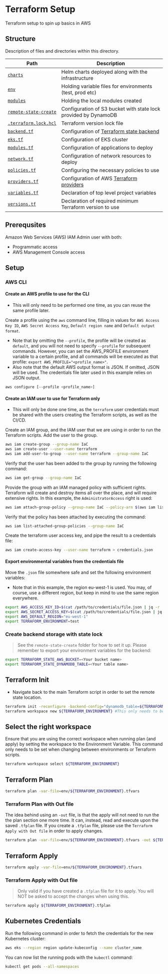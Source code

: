 # Terraform Setup

Terraform setup to spin up basics in AWS

## Structure

Description of files and directories within this directory.

| Path                             | Description |
|----------------------------------|-------------------------------------------|
| [`charts`](./charts/) | Helm charts deployed along with the infrastructure |
| [`env`](./env/) | Holding variable files for environments (test, prod etc) |
| [`modules`](./modules/) | Holding the local modules created |
| [`remote-state-create`](./remote-state-create/) | Configuration of S3 bucket with state lock provided by DynamoDB |
| [`.terraform.lock.hcl`](./.terraform.lock.hcl)     | Terraform version lock file |
| [`backend.tf`](./backend.tf)     | Configuration of [Terraform state backend][terraform_backend] |
| [`eks.tf`](./eks.tf)             | Configuration of EKS cluster |
| [`modules.tf`](./modules.tf) | Configuration of applications to deploy |
| [`network.tf`](./network.tf) | Configuration of network resources to deploy |
| [`policies.tf`](./policies.tf) | Configuring the necessary policies to use |
| [`providers.tf`](./providers.tf) | Configuration of AWS [Terraform providers][terraform_providers] |
| [`variables.tf`](./variables.tf) | Declaration of top level project variables |
| [`versions.tf`](./versions.tf)   | Declaration of required minimum Terraform version to use |

[terraform_backend]: https://www.terraform.io/docs/backends/index.html
[terraform_providers]: https://registry.terraform.io/providers/hashicorp/aws/latest/docs

## Prerequsites

Amazon Web Services (AWS) IAM Admin user with both:

* Programmatic access
* AWS Management Console access

## Setup

### AWS CLI

#### Create an AWS profile to use for the CLI

* This will only need to be performed one time, as you can reuse the same profile later.

Create a profile using the `aws` command line, filling in values for `AWS Access Key ID`, `AWS Secret Access Key`, `Default region name` and `Default output format`.

* Note that by omitting the `--profile`, the profile will be created as `default`, and you will not need to specify `--profile` for subsequent commands. However, you can set the AWS_PROFILE environment variable to a certain profile, and all commands will be executed as that profile: `export AWS_PROFILE="<profile_name>"`.
* Also note that the default AWS output format is JSON. If omitted, JSON will be used. The credentials file later used in this example relies on JSON output.

```bash
aws configure [--profile <profile_name>]
```

#### Create an IAM user to use for Terraform only

* This will only be done one time, as the `terraform` user credentials must be shared with the users creating the Terraform scripts, as well as the CI/CD.

Create an IAM group, and the IAM user that we are using in order to run the Terraform scripts. Add the user to the group.

```bash
aws iam create-group --group-name IaC
aws iam create-user --user-name terraform
aws iam add-user-to-group --user-name terraform --group-name IaC
```

Verify that the user has been added to the group by running the following command:

```bash
aws iam get-group --group-name IaC
```

Provide the group with an IAM managed policy with sufficient rights. Terraform will create and destroy items all over the place, and will require extensive rights. In this example, the `AdministratorAccess` right is used:

```bash
aws iam attach-group-policy --group-name IaC --policy-arn $(aws iam list-policies --query 'Policies[?PolicyName==`AdministratorAccess`].{ARN:Arn}' --output text)
```

Verify that the policy has been attached by executing the command:

```bash
aws iam list-attached-group-policies --group-name IaC
```

Create the terraform user access key, and pipe the result to a credentials file:

```bash
aws iam create-access-key --user-name terraform > credentials.json
```

#### Export environmental variables from the credentials file

Move the `.json` file somewhere safe and set the following environment variables:

* Note that in this example, the region eu-west-1 is used. You may, of course, use a different region, but keep in mind to use the same region everywhere.

```bash
export AWS_ACCESS_KEY_ID=$(cat /path/to/credentials/file.json | jq -r '.AccessKey.AccessKeyId')
export AWS_SECRET_ACCESS_KEY=$(cat /path/to/credentials/file.json | jq -r '.AccessKey.SecretAccessKey')
export AWS_DEFAULT_REGION="eu-west-1"
export TERRAFORM_ENVIRONMENT=test
```

### Create backend storage with state lock

> See the `remote-state-create` folder for how to set it up. Please remember to export your environment variables for the backend:

```bash
export TERRAFORM_STATE_AWS_BUCKET=<Your bucket name>
export TERRAFORM_STATE_DYNAMODB_TABLE=<Your table name>
```

## Terraform Init

* Navigate back to the main Terraform script in order to set the remote state location.

```bash
terraform init -reconfigure -backend-config="dynamodb_table=${TERRAFORM_STATE_DYNAMODB_TABLE}" -backend-config="bucket=${TERRAFORM_STATE_AWS_BUCKET}"
terraform workspace new ${TERRAFORM_ENVIRONMENT} #This only needs to be done the first time
```

## Select the right workspace

Ensure that you are using the correct workspace when running plan (and apply) by setting the workspace to the Environment Variable. This command only needs to be set when changing between environments or Terraform scripts.

```bash
terraform workspace select ${TERRAFORM_ENVIRONMENT}
```

## Terraform Plan

```bash
terraform plan -var-file=env/${TERRAFORM_ENVIRONMENT}.tfvars
```

### Terraform Plan with Out file

The idea behind using an `-out` file, is that the apply will not need to run the the plan section one more time. It can, instead, read and execute upon the saved `.tfplan` file. If you create a `.tfplan` file, please use the `Terraform Apply with Out file` in order to apply changes.

```bash
terraform plan -var-file=env/${TERRAFORM_ENVIRONMENT}.tfvars -out ${TERRAFORM_ENVIRONMENT}.tfplan
```

## Terraform Apply

```bash
terraform apply -var-file=env/${TERRAFORM_ENVIRONMENT}.tfvars
```

### Terraform Apply with Out file

> Only valid if you have created a `.tfplan` file for it to apply.
> You will NOT be asked to accept the changes when using this.

```bash
terraform apply ${TERRAFORM_ENVIRONMENT}.tfplan
```

## Kubernetes Credentials

Run the following command in order to fetch the credentials for the new
Kubernetes cluster:

```bash
aws eks --region region update-kubeconfig --name cluster_name
```

You can now list the running pods with the `kubectl` command:

```bash
kubectl get pods --all-namespaces
```
